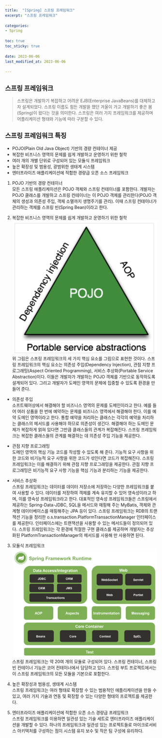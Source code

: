 ```yaml
---
title:  "[Spring] 스프링 프레임워크"
excerpt: "스프링 프레임워크"

categories:
- Spring

toc: true
toc_sticky: true

date: 2023-06-06
last_modified_at: 2023-06-06

---
```

## 스프링 프레임워크
> 스프링은 개발하기 복잡하고 어려운 EJB(Enterprise JavaBeans)를 대체하고자 설계되었다. 
> 스프링 이름도 힘든 개발을 했던 겨울이 가고 개발하기 좋은 봄(Spring)이 왔다는 것을 의미한다.
> 스프링은 여러 가지 프레임워크를 제공하며 어플리케이션 형태와 기능에 따라 구분할 수 있다.

## 스프링 프레임워크 특징
- POJO(Plain Old Java Object) 기반의 경량 컨테이너 제공
- 복잡한 비즈니스 영역의 문제를 쉽게 개발하고 운영하기 위한 철학
- 여러 개의 개별 단위로 구성되어 있는 모듈식 프레임워크
- 높은 확장성 및 범용성, 광범위한 생태계 시스템
- 엔터프라이즈 애플리케이션에 적합한 경량급 오픈 소스 프레임워크

1. POJO 기반의 경량 컨테이너  
모든 스프링 애플리케이션은 POJO 객체와 스프링 컨테이너를 포함한다. 
개발자는 POJO 클래스를 개발하고 스프링 컨테이너는 이 POJO 객체를 관리한다(POJO 객체의 생성과 의존성 주입, 객체 소멸까지 생명주기를 관리).
이때 스프링 컨테이너가 관리하는 객체를 스프링 빈(Spring Bean)이라고 한다.


2. 복잡한 비즈니스 영역의 문제를 쉽게 개발하고 운영하기 위한 철학  
![Spring Triangle](/assets/images/file/springboot/boot1.png)  
위 그림은 스프링 프레임워크의 세 가지 핵심 요소를 그림으로 표현한 것이다.
스프링 프레임워크의 핵심 요소는 의존성 주입(Dependency Injection), 관점 지향 프로그래밍(Aspect Oriented Programming), 서비스 추상화(Portable Service Abstraction)이다.
이들은 개발자가 개발하는 POJO 객체를 기반으로 동작하도록 설계되어 있다. 그리고 개발자가 도메인 영역의 문제에 집중할 수 있도록 환경을 만들어 준다.

- 의존성 주입  
소프트웨어상에서 해결해야 할 비즈니스 영역의 문제를 도메인이라고 한다. 
예를 들어 여러 상품을 한 번에 예약하는 문제를 비즈니스 영역에서 해결해야 한다. 이를 예약 도메인 영역이라고 한다.
통합 예약을 처리하는 클래스는 각각의 예약을 처리하는 클래스의 메서드를 사용해야 하므로 의존성이 생긴다.
해결해야 하는 도메인 문제가 복잡하게 얽혀 있다면 그만큼 클래스들의 관계가 복잡해진다.
스프링 프레임워크는 복잡한 클래스들의 관계를 해결하는 데 의존성 주입 기능을 제공한다.


- 관점 지향 프로그래밍  
도메인 영역의 핵심 기능 코드를 작성할 수 있도록 해 준다.
기능적 요구 사항을 위한 코드와 비기능적 요구 사항을 위한 코드가 섞인다면 코드가 복잡해진다.
스프링 프레임워크는 이를 해결하기 위해 관점 지향 프로그래밍을 제공한다. 
관점 지향 프로그래밍은 비기능적 요구 사항 기능을 핵심 기능과 분리하는 기능을 제공한다. 


- 서비스 추상화  
스프링 프레임워크는 데이터를 데이터 저장소에 저장하는 다양한 프레임워크를 붙여 사용할 수 있다.
데이터를 저장하여 객체를 계속 유지할 수 있어 영속성이라고 하며, 이를 영속성 프레임워크라고 한다. 
대표적인 영속성 프레임워크들은 스프링에서 제공하는 Spring-Data-JDBC, SQL을 메서드와 매핑해 주는 MyBatis, 객체와 관계형 데이터베이스를 매핑해주는 JPA 등이 있다.
스프링 프레임워크는 RDB의 트랜잭션 기능을 정리한 o.s.transaction.PlatformTransactionManager 인터페이스를 제공한다.
인터페이스에는 트랜잭션을 사용할 수 있는 메서드들이 정의되어 있다.
스프링 프레임워크는 각 환경에 적절한 구현 클래스를 제공하며 개발자는 추상화된 PlatformTransactionManager의 메서드를 사용해 만 사용하면 된다.


3. 모듈식 프레임워크  
![spring_framework_module](/assets/images/file/springboot/boot2.png)  
스프링 프레임워크는 약 20여 개의 모듈로 구성되어 있다. 스프링 컨테이너, 스프링 빈 컨테이너 기능은 코어 컨테이너에서 담당하고 있다.
스프링 부트 프로젝트에서는 이 스프링 프레임워크의 모든 모듈을 기본으로 포함한다.


4. 높은 확장성과 범용성, 생태계 시스템  
스프링 프레임워크는 여러 형태로 확장할 수 있는 범용적인 애플리케이션을 만들 수 있고, 여러 가지 기술과 연동 및 확장할 수 있는 다양한 형태의 프로젝트를 제공한다.

5. 엔터프라이즈 애플리케이션에 적합한 오픈 소스 경량급 프레임워크  
스프링 프레임워크를 이용하면 일관성 있는 기술 세트로 엔터프라이즈 애플리케이션을 개발할 수 있다. 
하나의 프레임워크과 일관성 있는 프로젝트들로 마이크로서비스 아키텍처를 구성하는 점이 시스템 유지 보수 및 작은 팀 구성에 유리하다.